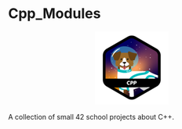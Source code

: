 # Cpp_Modules

<p align="center">
  <img src="https://github.com/mcombeau/mcombeau/blob/main/42_badges/cppn.png" alt="Cpp modules 42 project badge"/>
</p>

A collection of small 42 school projects about C++.
